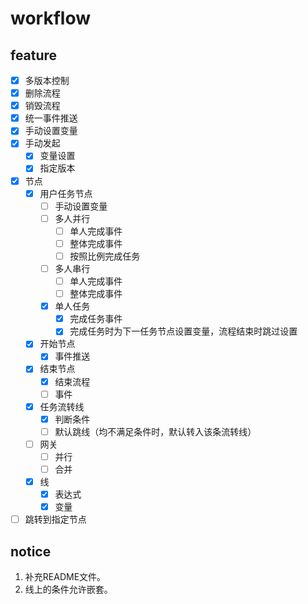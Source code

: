 # workflow

## feature

- [x] 多版本控制
- [x] 删除流程
- [x] 销毁流程
- [x] 统一事件推送
- [x] 手动设置变量
- [x] 手动发起
  - [x] 变量设置
  - [x] 指定版本
- [x] 节点
  - [x] 用户任务节点
    - [ ] 手动设置变量
    - [ ] 多人并行
      - [ ] 单人完成事件
      - [ ] 整体完成事件
      - [ ] 按照比例完成任务
    - [ ] 多人串行
      - [ ] 单人完成事件
      - [ ] 整体完成事件
    - [x] 单人任务
      - [x] 完成任务事件
      - [x] 完成任务时为下一任务节点设置变量，流程结束时跳过设置
  - [x] 开始节点
    - [x] 事件推送
  - [x] 结束节点
    - [x] 结束流程
    - [ ] 事件
  - [x] 任务流转线
    - [x] 判断条件
    - [ ] 默认跳线（均不满足条件时，默认转入该条流转线）
  - [ ] 网关
    - [ ] 并行
    - [ ] 合并
  - [x] 线
    - [x] 表达式
    - [x] 变量
- [ ] 跳转到指定节点

## notice

1. 补充README文件。
2. 线上的条件允许嵌套。
